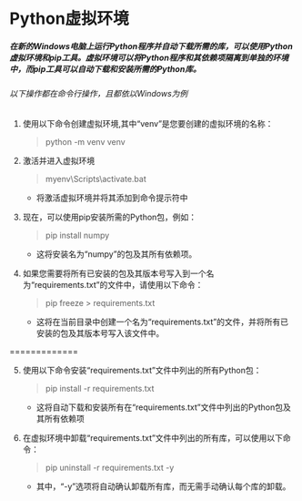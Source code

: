 # Python虚拟环境

##### 在新的Windows电脑上运行Python程序并自动下载所需的库，可以使用Python虚拟环境和pip工具。虚拟环境可以将Python程序和其依赖项隔离到单独的环境中，而pip工具可以自动下载和安装所需的Python库。

###### 以下操作都在命令行操作，且都依以Windows为例

1. 使用以下命令创建虚拟环境,其中“venv”是您要创建的虚拟环境的名称：
    > python -m venv venv

  
2. 激活并进入虚拟环境
    > myenv\Scripts\activate.bat
    - 将激活虚拟环境并将其添加到命令提示符中

3. 现在，可以使用pip安装所需的Python包，例如：
    > pip install numpy
    - 这将安装名为“numpy”的包及其所有依赖项。
 
4. 如果您需要将所有已安装的包及其版本号写入到一个名为“requirements.txt”的文件中，请使用以下命令：
    > pip freeze > requirements.txt
    - 这将在当前目录中创建一个名为“requirements.txt”的文件，并将所有已安装的包及其版本号写入该文件中。

=============  

5. 使用以下命令安装“requirements.txt”文件中列出的所有Python包：
    > pip install -r requirements.txt
    - 这将自动下载和安装所有在“requirements.txt”文件中列出的Python包及其所有依赖项

6. 在虚拟环境中卸载“requirements.txt”文件中列出的所有库，可以使用以下命令：
    > pip uninstall -r requirements.txt -y
    - 其中，“-y”选项将自动确认卸载所有库，而无需手动确认每个库的卸载。